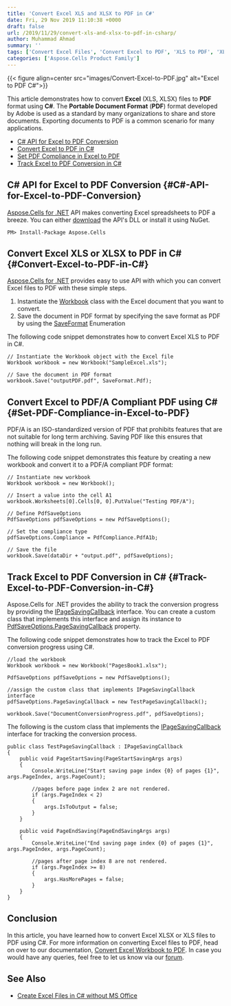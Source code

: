 ```yaml
---
title: 'Convert Excel XLS and XLSX to PDF in C#'
date: Fri, 29 Nov 2019 11:10:38 +0000
draft: false
url: /2019/11/29/convert-xls-and-xlsx-to-pdf-in-csharp/
author: Muhammad Ahmad
summary: ''
tags: ['Convert Excel Files', 'Convert Excel to PDF', 'XLS to PDF', 'XLS to PDF C#', 'XLSX to PDF', 'XLSX to PDF C#', 'c# excel to pdf', 'c# xlsx to pdf', 'excel to pdf c#']
categories: ['Aspose.Cells Product Family']
---
```




{{< figure align=center src="images/Convert-Excel-to-PDF.jpg" alt="Excel to PDF C#">}}


This article demonstrates how to convert **Excel** (XLS, XLSX) files to **PDF** format using **C#**. The **Portable Document Format** (**PDF**) format developed by Adobe is used as a standard by many organizations to share and store documents. Exporting documents to PDF is a common scenario for many applications.

*   [C# API for Excel to PDF Conversion][1]
*   [Convert Excel to PDF in C#][2]
*   [Set PDF Compliance in Excel to PDF][3]
*   [Track Excel to PDF Conversion in C#][4]

## C# API for Excel to PDF Conversion {#C#-API-for-Excel-to-PDF-Conversion}

[Aspose.Cells for .NET][5] API makes converting Excel spreadsheets to PDF a breeze. You can either [download][6] the API's DLL or install it using NuGet.

```
PM> Install-Package Aspose.Cells
```

## Convert Excel XLS or XLSX to PDF in C# {#Convert-Excel-to-PDF-in-C#}

[Aspose.Cells for .NET][7] provides easy to use API with which you can convert Excel files to PDF with these simple steps.

1.  Instantiate the [Workbook][8] class with the Excel document that you want to convert.
2.  Save the document in PDF format by specifying the save format as PDF by using the [SaveFormat][9] Enumeration

The following code snippet demonstrates how to convert Excel XLS to PDF in C#.

```
// Instantiate the Workbook object with the Excel file
Workbook workbook = new Workbook("SampleExcel.xls");

// Save the document in PDF format
workbook.Save("outputPDF.pdf", SaveFormat.Pdf);
```

## Convert Excel to PDF/A Compliant PDF using C# {#Set-PDF-Compliance-in-Excel-to-PDF}

PDF/A is an ISO-standardized version of PDF that prohibits features that are not suitable for long term archiving. Saving PDF like this ensures that nothing will break in the long run.

The following code snippet demonstrates this feature by creating a new workbook and convert it to a PDF/A compliant PDF format:

```
// Instantiate new workbook
Workbook workbook = new Workbook();

// Insert a value into the cell A1
workbook.Worksheets[0].Cells[0, 0].PutValue("Testing PDF/A");

// Define PdfSaveOptions
PdfSaveOptions pdfSaveOptions = new PdfSaveOptions();

// Set the compliance type
pdfSaveOptions.Compliance = PdfCompliance.PdfA1b;

// Save the file
workbook.Save(dataDir + "output.pdf", pdfSaveOptions);
```

## Track Excel to PDF Conversion in C# {#Track-Excel-to-PDF-Conversion-in-C#}

Aspose.Cells for .NET provides the ability to track the conversion progress by providing the [IPageSavingCallback][10] interface. You can create a custom class that implements this interface and assign its instance to [PdfSaveOptions.PageSavingCallback][11] property.

The following code snippet demonstrates how to track the Excel to PDF conversion progress using C#.

```
//load the workbook
Workbook workbook = new Workbook("PagesBook1.xlsx");

PdfSaveOptions pdfSaveOptions = new PdfSaveOptions();

//assign the custom class that implements IPageSavingCallback interface
pdfSaveOptions.PageSavingCallback = new TestPageSavingCallback();

workbook.Save("DocumentConversionProgress.pdf", pdfSaveOptions);
```

The following is the custom class that implements the [IPageSavingCallback][12] interface for tracking the conversion process.

```
public class TestPageSavingCallback : IPageSavingCallback
{
    public void PageStartSaving(PageStartSavingArgs args)
    {
        Console.WriteLine("Start saving page index {0} of pages {1}", args.PageIndex, args.PageCount);

        //pages before page index 2 are not rendered.
        if (args.PageIndex < 2)
        {
            args.IsToOutput = false;
        }
    }

    public void PageEndSaving(PageEndSavingArgs args)
    {
        Console.WriteLine("End saving page index {0} of pages {1}", args.PageIndex, args.PageCount);

        //pages after page index 8 are not rendered.
        if (args.PageIndex >= 8)
        {
            args.HasMorePages = false;
        }
    }
}
```

## Conclusion

In this article, you have learned how to convert Excel XLSX or XLS files to PDF using C#. For more information on converting Excel files to PDF, head on over to our documentation, [Convert Excel Workbook to PDF][13]. In case you would have any queries, feel free to let us know via our [forum][14].

## See Also

*   [Create Excel Files in C# without MS Office][15]




[1]: #C#-API-for-Excel-to-PDF-Conversion
[2]: #Convert-Excel-to-PDF-in-C#
[3]: #Set-PDF-Compliance-in-Excel-to-PDF
[4]: #Track-Excel-to-PDF-Conversion-in-C#
[5]: https://products.aspose.com/cells/net
[6]: https://downloads.aspose.com/cells/net
[7]: https://docs.aspose.com/display/cellsnet/Home
[8]: https://apireference.aspose.com/net/cells/aspose.cells/workbook
[9]: https://apireference.aspose.com/net/cells/aspose.cells/saveformat
[10]: https://apireference.aspose.com/net/cells/aspose.cells.rendering/ipagesavingcallback
[11]: https://apireference.aspose.com/net/cells/aspose.cells/pdfsaveoptions/properties/pagesavingcallback
[12]: https://apireference.aspose.com/net/cells/aspose.cells.rendering/ipagesavingcallback
[13]: https://docs.aspose.com/cells/net/convert-excel-workbook-to-pdf/
[14]: https://forum.aspose.com/
[15]: https://blog.aspose.com/2020/01/21/create-excel-xls-xlsx-programmatically-in-csharp-net/




